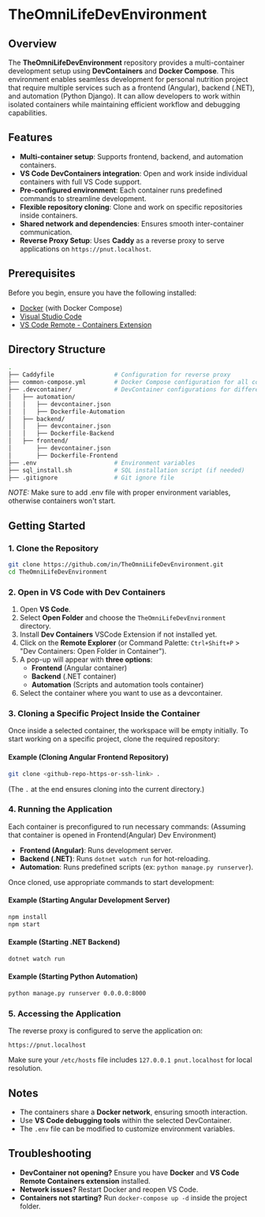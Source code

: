 # TheOmniLifeDevEnvironment

## Overview
The **TheOmniLifeDevEnvironment** repository provides a multi-container development setup using **DevContainers** and **Docker Compose**. This environment enables seamless development for personal nutrition project that require multiple services such as a frontend (Angular), backend (.NET), and automation (Python Django). It can allow developers to work within isolated containers while maintaining efficient workflow and debugging capabilities.

## Features
- **Multi-container setup**: Supports frontend, backend, and automation containers.
- **VS Code DevContainers integration**: Open and work inside individual containers with full VS Code support.
- **Pre-configured environment**: Each container runs predefined commands to streamline development.
- **Flexible repository cloning**: Clone and work on specific repositories inside containers.
- **Shared network and dependencies**: Ensures smooth inter-container communication.
- **Reverse Proxy Setup**: Uses **Caddy** as a reverse proxy to serve applications on `https://pnut.localhost`.

## Prerequisites
Before you begin, ensure you have the following installed:
- [Docker](https://docs.docker.com/get-docker/) (with Docker Compose)
- [Visual Studio Code](https://code.visualstudio.com/)
- [VS Code Remote - Containers Extension](https://marketplace.visualstudio.com/items?itemName=ms-vscode-remote.remote-containers)

## Directory Structure
```bash
.
├── Caddyfile                 # Configuration for reverse proxy
├── common-compose.yml        # Docker Compose configuration for all containers
├── .devcontainer/            # DevContainer configurations for different environments
│   ├── automation/
│   │   ├── devcontainer.json
│   │   ├── Dockerfile-Automation
│   ├── backend/
│   │   ├── devcontainer.json
│   │   ├── Dockerfile-Backend
│   ├── frontend/
│       ├── devcontainer.json
│       ├── Dockerfile-Frontend
├── .env                      # Environment variables
├── sql_install.sh            # SQL installation script (if needed)
├── .gitignore                # Git ignore file
```
*NOTE:* Make sure to add .env file with proper environment variables, otherwise containers won't start.

## Getting Started
### 1. Clone the Repository

```bash
git clone https://github.com/in/TheOmniLifeDevEnvironment.git
cd TheOmniLifeDevEnvironment
```

### 2. Open in VS Code with Dev Containers

1.  Open **VS Code**.
2.  Select **Open Folder** and choose the `TheOmniLifeDevEnvironment` directory.
3. Install **Dev Containers** VSCode Extension if not installed yet.
4.  Click on the **Remote Explorer** (or Command Palette: `Ctrl+Shift+P` > "Dev Containers: Open Folder in Container").
5.  A pop-up will appear with **three options**:
    -   **Frontend** (Angular container)
    -   **Backend** (.NET container)
    -   **Automation** (Scripts and automation tools container)
6.  Select the container where you want to use as a devcontainer.

### 3. Cloning a Specific Project Inside the Container

Once inside a selected container, the workspace will be empty initially. To start working on a specific project, clone the required repository:

#### Example (Cloning Angular Frontend Repository)

```bash
git clone <github-repo-https-or-ssh-link> .

```
(The `.` at the end ensures cloning into the current directory.)


### 4. Running the Application

Each container is preconfigured to run necessary commands:
(Assuming that container is opened in Frontend(Angular) Dev Environment)
-   **Frontend (Angular)**: Runs development server.
-   **Backend (.NET)**: Runs `dotnet watch run` for hot-reloading.
-   **Automation**: Runs predefined scripts (ex: `python manage.py runserver`).

Once cloned, use appropriate commands to start development:

#### Example (Starting Angular Development Server)

```bash
npm install
npm start
```

#### Example (Starting .NET Backend)

```bash
dotnet watch run
```

#### Example (Starting Python Automation)

```bash
python manage.py runserver 0.0.0.0:8000
```

### 5. Accessing the Application

The reverse proxy is configured to serve the application on:

```
https://pnut.localhost
```

Make sure your `/etc/hosts` file includes `127.0.0.1 pnut.localhost` for local resolution.

## Notes

-   The containers share a **Docker network**, ensuring smooth interaction.
-   Use **VS Code debugging tools** within the selected DevContainer.
-   The `.env` file can be modified to customize environment variables.

## Troubleshooting

-   **DevContainer not opening?** Ensure you have **Docker** and **VS Code Remote Containers extension** installed.
-   **Network issues?** Restart Docker and reopen VS Code.
-   **Containers not starting?** Run `docker-compose up -d` inside the project folder.
